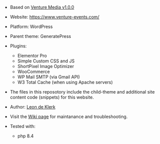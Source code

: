 - Based on [Venture Media v1.0.0](https://github.com/venture-media/Venture-Media/releases/tag/v1.0.0)
- Website: https://www.venture-events.com/
- Platform: WordPress
- Parent theme: GeneratePress
- Plugins:
    - Elementor Pro
    - Simple Custom CSS and JS
    - ShortPixel Image Optimizer
    - WooCommerce
    - WP Mail SMTP (via Gmail API)
    - W3 Total Cache (when using Apache servers)

- The files in this reposotory include the child-theme and additional site content code (snippets) for this website.
- Author: [Leon de Klerk](https://github.com/Leon2332)
- Visit the [Wiki page](https://github.com/venture-media/Venture-Events/wiki) for maintanance and troubleshooting.
- Tested with:
    - php 8.4
